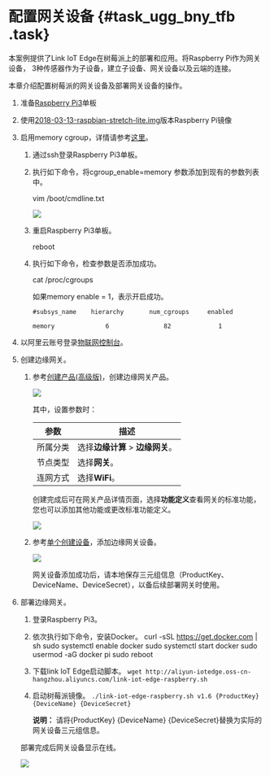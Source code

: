 # 配置网关设备 {#task_ugg_bny_tfb .task}

本案例提供了Link IoT Edge在树莓派上的部署和应用。将Raspberry Pi作为网关设备， 3种传感器作为子设备，建立子设备、网关设备以及云端的连接。

本章介绍配置树莓派的网关设备及部署网关设备的操作。

1.  准备[Raspberry Pi3](https://www.raspberrypi.org/products/raspberry-pi-3-model-b/)单板
2.  使用[2018-03-13-raspbian-stretch-lite.img](http://director.downloads.raspberrypi.org/raspbian_lite/images/raspbian_lite-2018-03-14/2018-03-13-raspbian-stretch-lite.zip)版本Raspberry Pi镜像
3.  启用memory cgroup，详情请参考[这里](https://downey.io/blog/exploring-cgroups-raspberry-pi/)。
    1.  通过ssh登录Raspberry Pi3单板。
    2.  执行如下命令，将cgroup\_enable=memory 参数添加到现有的参数列表中。

        vim /boot/cmdline.txt

        ![](http://static-aliyun-doc.oss-cn-hangzhou.aliyuncs.com/assets/img/62066/154262095532308_zh-CN.png)

    3.  重启Raspberry Pi3单板。

        reboot

    4.  执行如下命令，检查参数是否添加成功。

        cat /proc/cgroups

        如果memory enable = 1，表示开启成功。

        ```
        #subsys_name    hierarchy       num_cgroups     enabled
        
        memory              6               82             1
        ```


1.  以阿里云账号登录[物联网控制台](http://iot.console.aliyun.com/)。 
2.  创建边缘网关。 
    1.  参考[创建产品\(高级版\)](../../../../cn.zh-CN/用户指南/产品与设备/创建产品(高级版).md#)，创建边缘网关产品。 

        ![](http://static-aliyun-doc.oss-cn-hangzhou.aliyuncs.com/assets/img/62066/154262095531458_zh-CN.png)

        其中，设置参数时：

        |参数|描述|
        |--|--|
        |所属分类|选择**边缘计算** \> **边缘网关**。|
        |节点类型|选择**网关**。|
        |连网方式|选择**WiFi**。|

        创建完成后可在网关产品详情页面，选择**功能定义**查看网关的标准功能，您也可以添加其他功能或更改标准功能定义。

        ![](http://static-aliyun-doc.oss-cn-hangzhou.aliyuncs.com/assets/img/62066/154262095531459_zh-CN.png)

    2.  参考[单个创建设备](../../../../cn.zh-CN/用户指南/产品与设备/创建设备/单个创建设备.md#)，添加边缘网关设备。 

        ![](http://static-aliyun-doc.oss-cn-hangzhou.aliyuncs.com/assets/img/62066/154262095531460_zh-CN.png)

        网关设备添加成功后，请本地保存三元组信息（ProductKey、DeviceName、DeviceSecret），以备后续部署网关时使用。

3.  部署边缘网关。 

    1.  登录Raspberry Pi3。 
    2.  依次执行如下命令，安装Docker。 curl -sSL https://get.docker.com | sh sudo systemctl enable docker sudo systemctl start docker sudo usermod -aG docker pi sudo reboot 
    3.  下载link IoT Edge启动脚本。 `wget http://aliyun-iotedge.oss-cn-hangzhou.aliyuncs.com/link-iot-edge-raspberry.sh` 
    4.  启动树莓派镜像。 `./link-iot-edge-raspberry.sh v1.6 {ProductKey} {DeviceName} {DeviceSecret}`

        **说明：** 请将\{ProductKey\} \{DeviceName\} \{DeviceSecret\}替换为实际的网关设备三元组信息。

    部署完成后网关设备显示在线。

    ![](http://static-aliyun-doc.oss-cn-hangzhou.aliyuncs.com/assets/img/62066/154262095532323_zh-CN.png)


